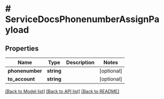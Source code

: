 # # ServiceDocsPhonenumberAssignPayload

## Properties

Name | Type | Description | Notes
------------ | ------------- | ------------- | -------------
**phonenumber** | **string** |  | [optional]
**to_account** | **string** |  | [optional]

[[Back to Model list]](../../README.md#models) [[Back to API list]](../../README.md#endpoints) [[Back to README]](../../README.md)

